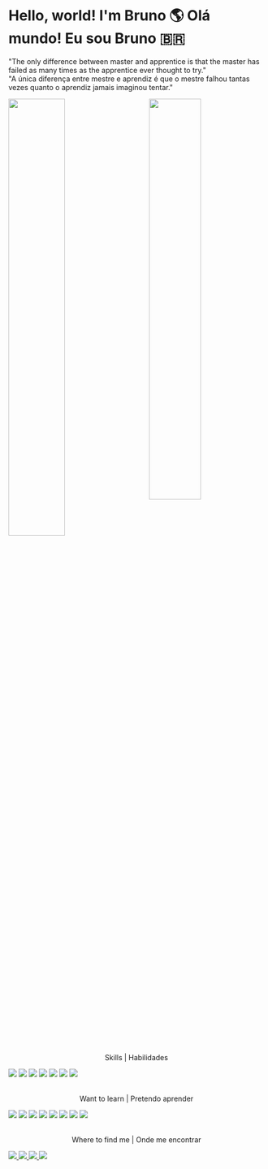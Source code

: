 # Hello, world! I'm Bruno 🌎 Olá mundo! Eu sou Bruno 🇧🇷

"The only difference between master and apprentice is that the master has failed as many times as the apprentice ever thought to try." <br/> "A única diferença entre mestre e aprendiz é que o mestre falhou tantas vezes quanto o aprendiz jamais imaginou tentar."
<br/>

<div >
  <a href="https://github.com/brunoan99/brunoan99">
    <img align="left" width="47%" src="https://github-readme-stats.vercel.app/api?username=brunoan99&show_icons=true&count_private=true&theme=dracula" />
  </a>

  <a href="https://github.com/brunoan99/brunoan99">
    <img align="right" width="45%" src="https://github-readme-stats.vercel.app/api/top-langs/?username=brunoan99&layout=compact" />
  </a>
</div>
<br clear="left"/>
<br/>
<br/>


<p align="center">Skills | Habilidades</p>

<div>
<img src="https://img.shields.io/badge/TypeScript-007ACC?style=for-the-badge&logo=typescript&logoColor=white">
<img src="https://img.shields.io/badge/Jest-C21325?style=for-the-badge&logo=jest&logoColor=white">
<img src="https://img.shields.io/badge/Express.js-000000?style=for-the-badge&logo=express&logoColor=white">
<img src="https://img.shields.io/badge/PostgreSQL-316192?style=for-the-badge&logo=postgresql&logoColor=white">
<img src="https://img.shields.io/badge/MongoDB-4EA94B?style=for-the-badge&logo=mongodb&logoColor=white">
<img src="https://img.shields.io/badge/Prisma-3982CE?style=for-the-badge&logo=Prisma&logoColor=white">
<img src="https://img.shields.io/badge/Docker-2CA5E0?style=for-the-badge&logo=docker&logoColor=white">
</div>
<br/>

<p align="center"> Want to learn | Pretendo aprender </p>

<div>
<img src="https://img.shields.io/badge/Go-00ADD8?style=for-the-badge&logo=go&logoColor=white">
<img src="https://img.shields.io/badge/kubernetes-326ce5.svg?&style=for-the-badge&logo=kubernetes&logoColor=white">
<img src="https://img.shields.io/badge/Nginx-009639?style=for-the-badge&logo=nginx&logoColor=white">
<img src="https://img.shields.io/badge/Terraform-7B42BC?style=for-the-badge&logo=terraform&logoColor=white">
<img src="https://img.shields.io/badge/rabbitmq-%23FF6600.svg?&style=for-the-badge&logo=rabbitmq&logoColor=white">
<img src="https://img.shields.io/badge/redis-%23DD0031.svg?&style=for-the-badge&logo=redis&logoColor=white">
<img src="https://img.shields.io/badge/Swagger-85EA2D?style=for-the-badge&logo=Swagger&logoColor=white">
<img src="https://img.shields.io/badge/Jenkins-D24939?style=for-the-badge&logo=Jenkins&logoColor=white">
</div>

<br/>

<p align="center">Where to find me | Onde me encontrar</p>

<div>
<a href="brunoan99@gmail.com"> 
<img src="https://img.shields.io/badge/Gmail-D14836?style=for-the-badge&logo=gmail&logoColor=white" />
</a>
<a href="https://www.linkedin.com/in/brunoandradedev/"> 
<img src="https://img.shields.io/badge/LinkedIn-0077B5?style=for-the-badge&logo=linkedin&logoColor=white"/>
</a>
<a href="https://github.com/brunoan99"> 
<img src="https://img.shields.io/badge/GitHub-100000?style=for-the-badge&logo=github&logoColor=white"/>
</a>
<a href="https://www.codewars.com/users/brunoan99"> 
<img src="https://img.shields.io/badge/Codewars-B1361E?style=for-the-badge&logo=Codewars&logoColor=white">
</a>
<a href="https://open.spotify.com/user/315wim26swdkz4zrwqora4isvtfq"> 
</a>
</div>
<br/>
